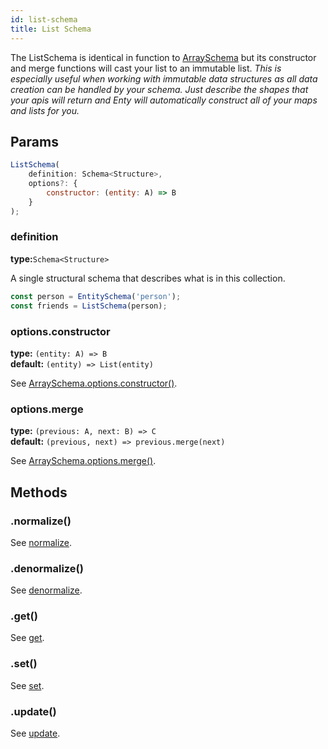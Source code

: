 ```yaml
---
id: list-schema
title: List Schema
---
```


The ListSchema is identical in function to [ArraySchema] but its constructor and merge functions
will cast your list to an immutable list. _This is especially useful when working with immutable 
data structures as all data creation can be handled by your schema. Just describe the shapes that 
your apis will return and Enty will automatically construct all of your maps and lists for you._

## Params

```js
ListSchema(
    definition: Schema<Structure>,
    options?: {
        constructor: (entity: A) => B
    }
);
```

### definition 
**type:**`Schema<Structure>`  

A single structural schema that describes what is in this collection.

```js
const person = EntitySchema('person');
const friends = ListSchema(person);
```

### options.constructor 
**type:** `(entity: A) => B`  
**default:** `(entity) => List(entity)`

See [ArraySchema.options.constructor()](./array-schema#optionsconstructor).


### options.merge 
**type:** `(previous: A, next: B) => C`  
**default:** `(previous, next) => previous.merge(next)`

See [ArraySchema.options.merge()](./array-schema#optionsmerge).


## Methods

### .normalize()
See [normalize](./all-schemas#normalize).

### .denormalize()
See [denormalize](./all-schemas#denormalize).

### .get()
See [get](./all-schemas#get).

### .set()
See [set].

### .update()
See [update](./all-schemas#update).


[set]: ./all-schemas#set
[ArraySchema]: /docs/schemas/array-schema

